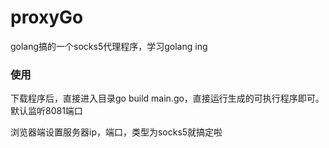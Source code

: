 # proxyGo
golang搞的一个socks5代理程序，学习golang ing

### 使用
下载程序后，直接进入目录go build main.go，直接运行生成的可执行程序即可。默认监听8081端口

浏览器端设置服务器ip，端口，类型为socks5就搞定啦
